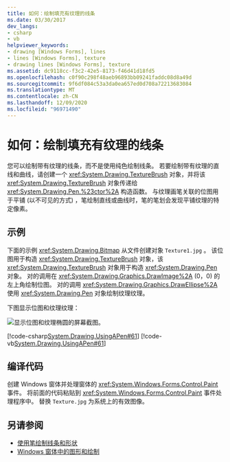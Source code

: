 ```yaml
---
title: 如何：绘制填充有纹理的线条
ms.date: 03/30/2017
dev_langs:
- csharp
- vb
helpviewer_keywords:
- drawing [Windows Forms], lines
- lines [Windows Forms], texture
- drawing lines [Windows Forms], texture
ms.assetid: dc9118cc-f3c2-42e5-8173-f46d41d18fd5
ms.openlocfilehash: c0f90c298f48aeb96893bb09241faddc08d8a49d
ms.sourcegitcommit: 9f6df084c53a3da0ea657ed0d708a72213683084
ms.translationtype: MT
ms.contentlocale: zh-CN
ms.lasthandoff: 12/09/2020
ms.locfileid: "96971490"
---
```

# <a name="how-to-draw-a-line-filled-with-a-texture"></a>如何：绘制填充有纹理的线条
您可以绘制带有纹理的线条，而不是使用纯色绘制线条。 若要绘制带有纹理的直线和曲线，请创建一个 <xref:System.Drawing.TextureBrush> 对象，并将该 <xref:System.Drawing.TextureBrush> 对象传递给 <xref:System.Drawing.Pen.%23ctor%2A> 构造函数。 与纹理画笔关联的位图用于平铺 (以不可见的方式) ，笔绘制直线或曲线时，笔的笔划会发现平铺纹理的特定像素。  
  
## <a name="example"></a>示例  
 下面的示例 <xref:System.Drawing.Bitmap> 从文件创建对象 `Texture1.jpg` 。 该位图用于构造 <xref:System.Drawing.TextureBrush> 对象，该 <xref:System.Drawing.TextureBrush> 对象用于构造 <xref:System.Drawing.Pen> 对象。 对的调用在 <xref:System.Drawing.Graphics.DrawImage%2A> (0，0) 的左上角绘制位图。 对的调用 <xref:System.Drawing.Graphics.DrawEllipse%2A> 使用 <xref:System.Drawing.Pen> 对象绘制纹理纹理。  
  
 下图显示位图和纹理纹理：  
  
 ![显示位图和纹理椭圆的屏幕截图。](./media/how-to-draw-a-line-filled-with-a-texture/bitmap-textured-ellipse.png)  
  
 [!code-csharp[System.Drawing.UsingAPen#61](~/samples/snippets/csharp/VS_Snippets_Winforms/System.Drawing.UsingAPen/CS/Class1.cs#61)]
 [!code-vb[System.Drawing.UsingAPen#61](~/samples/snippets/visualbasic/VS_Snippets_Winforms/System.Drawing.UsingAPen/VB/Class1.vb#61)]  
  
## <a name="compiling-the-code"></a>编译代码  
 创建 Windows 窗体并处理窗体的 <xref:System.Windows.Forms.Control.Paint> 事件。 将前面的代码粘贴到 <xref:System.Windows.Forms.Control.Paint> 事件处理程序中。 替换 `Texture.jpg` 为系统上的有效图像。  
  
## <a name="see-also"></a>另请参阅

- [使用笔绘制线条和形状](using-a-pen-to-draw-lines-and-shapes.md)
- [Windows 窗体中的图形和绘制](graphics-and-drawing-in-windows-forms.md)
